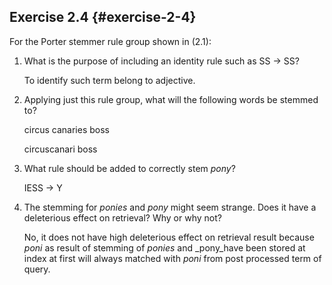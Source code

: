 ## Exercise 2.4 {#exercise-2-4}

For the Porter stemmer rule group shown in (2.1):

1.  What is the purpose of including an identity rule such as SS → SS?

    To identify such term belong to adjective.

2.  Applying just this rule group, what will the following words be stemmed to?

    circus canaries boss

    circuscanari boss

3.  What rule should be added to correctly stem _pony_?

    IESS → Y

4.  The stemming for _ponies_ and _pony_ might seem strange. Does it have a deleterious effect on retrieval? Why or why not?

    No, it does not have high deleterious effect on retrieval result because _poni_ as result of stemming of _ponies_ and _pony_have been stored at index at first will always matched with _poni_ from post processed term of query.
